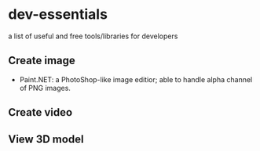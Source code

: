 dev-essentials
==============

a list of useful and free tools/libraries for developers

## Create image

* Paint.NET: a PhotoShop-like image editior; able to handle alpha channel of PNG images.

## Create video

## View 3D model
